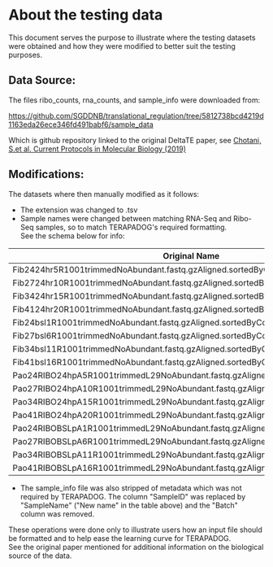 # About the testing data

This document serves the purpose to illustrate where the testing datasets were obtained and how they were modified to better suit the testing purposes.

## Data Source:

The files ribo_counts, rna_counts, and sample_info were downloaded from:

<https://github.com/SGDDNB/translational_regulation/tree/5812738bcd4219d1163eda26ece346fd491babf6/sample_data>

Which is github repository linked to the original DeltaTE paper, see [Chotani, S.et al. Current Protocols in Molecular Biology (2019)](https://currentprotocols.onlinelibrary.wiley.com/doi/full/10.1002/cpmb.108)

## Modifications:

The datasets where then manually modified as it follows:

-   The extension was changed to .tsv
-   Sample names were changed between matching RNA-Seq and Ribo-Seq samples, so to match TERAPADOG's required formatting. \
    See the schema below for info:

| Original Name                                                                   | New name   | SeqType | Condition |
|---------------------|-----------------|-----------------|-----------------|
| Fib2424hr5R1001trimmedNoAbundant.fastq.gzAligned.sortedByCoord.out.bam          | Sample2424 | RIBO    | 2         |
| Fib2724hr10R1001trimmedNoAbundant.fastq.gzAligned.sortedByCoord.out.bam         | Sample2724 | RIBO    | 2         |
| Fib3424hr15R1001trimmedNoAbundant.fastq.gzAligned.sortedByCoord.out.bam         | Sample3424 | RIBO    | 2         |
| Fib4124hr20R1001trimmedNoAbundant.fastq.gzAligned.sortedByCoord.out.bam         | Sample4124 | RIBO    | 2         |
| Fib24bsl1R1001trimmedNoAbundant.fastq.gzAligned.sortedByCoord.out.bam           | Sample24   | RIBO    | 1         |
| Fib27bsl6R1001trimmedNoAbundant.fastq.gzAligned.sortedByCoord.out.bam           | Sample27   | RIBO    | 1         |
| Fib34bsl11R1001trimmedNoAbundant.fastq.gzAligned.sortedByCoord.out.bam          | Sample34   | RIBO    | 1         |
| Fib41bsl16R1001trimmedNoAbundant.fastq.gzAligned.sortedByCoord.out.bam          | Sample41   | RIBO    | 1         |
| Pao24RIBO24hpA5R1001trimmedL29NoAbundant.fastq.gzAligned.sortedByCoord.out.bam  | Sample2424 | RNA     | 2         |
| Pao27RIBO24hpA10R1001trimmedL29NoAbundant.fastq.gzAligned.sortedByCoord.out.bam | Sample2724 | RNA     | 2         |
| Pao34RIBO24hpA15R1001trimmedL29NoAbundant.fastq.gzAligned.sortedByCoord.out.bam | Sample3424 | RNA     | 2         |
| Pao41RIBO24hpA20R1001trimmedL29NoAbundant.fastq.gzAligned.sortedByCoord.out.bam | Sample4124 | RNA     | 2         |
| Pao24RIBOBSLpA1R1001trimmedL29NoAbundant.fastq.gzAligned.sortedByCoord.out.bam  | Sample24   | RNA     | 1         |
| Pao27RIBOBSLpA6R1001trimmedL29NoAbundant.fastq.gzAligned.sortedByCoord.out.bam  | Sample27   | RNA     | 1         |
| Pao34RIBOBSLpA11R1001trimmedL29NoAbundant.fastq.gzAligned.sortedByCoord.out.bam | Sample34   | RNA     | 1         |
| Pao41RIBOBSLpA16R1001trimmedL29NoAbundant.fastq.gzAligned.sortedByCoord.out.bam | Sample41   | RNA     | 1         |

-   The sample_info file was also stripped of metadata which was not required by TERAPADOG. The column "SampleID" was replaced by "SampleName" ("New name" in the table above) and the "Batch" column was removed.

These operations were done only to illustrate users how an input file should be formatted and to help ease the learning curve for TERAPADOG.\
See the original paper mentioned for additional information on the biological source of the data.

